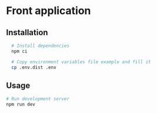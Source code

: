 # Front application

## Installation

```bash
  # Install dependencies
  npm ci

  # Copy environment variables file example and fill it
  cp .env.dist .env
```

## Usage

```bash
# Run development server
npm run dev
```
